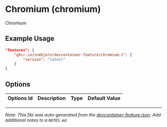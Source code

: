 
# Chromium (chromium)

Chromium

## Example Usage

```json
"features": {
    "ghcr.io/snebjorn/devcontainer-feature/chromium:1": {
        "version": "latest"
    }
}
```

## Options

| Options Id | Description | Type | Default Value |
|-----|-----|-----|-----|




---

_Note: This file was auto-generated from the [devcontainer-feature.json](https://github.com/snebjorn/devcontainer-feature/blob/main/src/chromium/devcontainer-feature.json).  Add additional notes to a `NOTES.md`._
